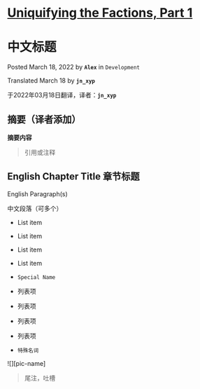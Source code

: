 # [Uniquifying the Factions, Part 1][link-blogpost]
# 中文标题

Posted March 18, 2022 by **`Alex`** in `Development`

Translated March 18 by **`jn_xyp`**

于2022年03月18日翻译，译者：**`jn_xyp`**

## **摘要（译者添加）**

**摘要内容**

> 引用或注释

## English Chapter Title 章节标题

English Paragraph(s)

中文段落（可多个）

- List item
- List item
- List item
- List item
- `Special Name`

- 列表项
- 列表项
- 列表项
- 列表项
- `特殊名词`

![][pic-name]


> 尾注，吐槽

[link-blogpost]: https://fractalsoftworks.com/2022/03/18/uniquifying-the-factions-part-1/

[hegemony_fleet]:hegemony_fleet-1024x640.jpg
[invictus_loadout]:invictus_loadout-1024x640.jpg
[invictus_surrounded]:invictus_surrounded-1024x640.jpg
[lidar_closeup]:lidar_closeup-1024x640.jpg
[lidar_targeting]:lidar_targeting-1024x640.jpg
[luddic_church_battle]:luddic_church_battle-1024x640.jpg
[luddic_church_fleet]:luddic_church_fleet-1024x640.jpg
[ret_bomblet]:ret_bomblet-1024x640.jpg
[ret_explosion]:ret_explosion-1024x640.jpg
[ret_loadout]:ret_loadout-1024x640.jpg
[FOJVxAhXEJcbuyn]:FOJVxAhXEJcbuyn.mp4